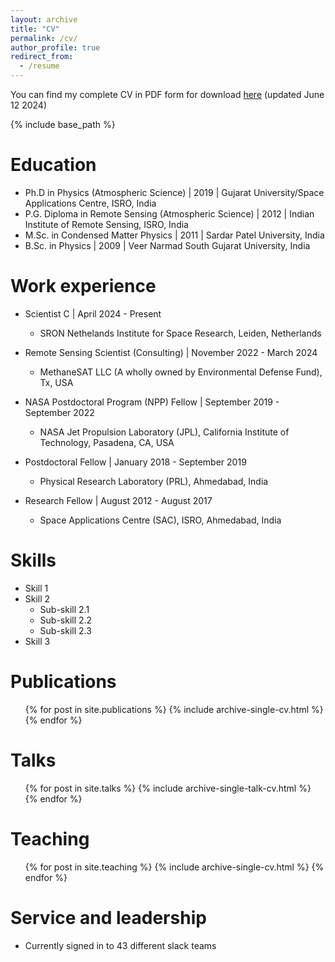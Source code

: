 ```yaml
---
layout: archive
title: "CV"
permalink: /cv/
author_profile: true
redirect_from:
  - /resume
---
```


You can find my complete CV in PDF form for download [here](/files/Piyush_CV.pdf) (updated June 12 2024)

{% include base_path %}

Education
======
* Ph.D in Physics (Atmospheric Science) \| 2019 \| Gujarat University/Space Applications Centre, ISRO, India
* P.G. Diploma in Remote Sensing (Atmospheric Science) \| 2012 \| Indian Institute of Remote Sensing, ISRO, India
* M.Sc. in Condensed Matter Physics \| 2011 \| Sardar Patel University, India
* B.Sc. in Physics \| 2009 \| Veer Narmad South Gujarat University, India

Work experience
======
* Scientist C \| April 2024 - Present
  * SRON Nethelands Institute for Space Research, Leiden, Netherlands
    
* Remote Sensing Scientist (Consulting) \| November 2022 - March 2024
  * MethaneSAT LLC (A wholly owned by Environmental Defense Fund), Tx, USA

* NASA Postdoctoral Program (NPP) Fellow \| September 2019 - September 2022
  * NASA Jet Propulsion Laboratory (JPL), California Institute of Technology, Pasadena, CA, USA

* Postdoctoral Fellow \| January 2018 - September 2019
  * Physical Research Laboratory (PRL), Ahmedabad, India

* Research Fellow \| August 2012 - August 2017
  * Space Applications Centre (SAC), ISRO, Ahmedabad, India


  
Skills
======
* Skill 1
* Skill 2
  * Sub-skill 2.1
  * Sub-skill 2.2
  * Sub-skill 2.3
* Skill 3

Publications
======
  <ul>{% for post in site.publications %}
    {% include archive-single-cv.html %}
  {% endfor %}</ul>
  
Talks
======
  <ul>{% for post in site.talks %}
    {% include archive-single-talk-cv.html %}
  {% endfor %}</ul>
  
Teaching
======
  <ul>{% for post in site.teaching %}
    {% include archive-single-cv.html %}
  {% endfor %}</ul>
  
Service and leadership
======
* Currently signed in to 43 different slack teams
